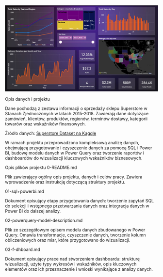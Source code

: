 ![Opis danych i projektu](final-dashboard.png)


Opis danych i projektu

Dane pochodzą z zestawu informacji o sprzedaży sklepu Superstore w Stanach Zjednoczonych w latach 2015-2018. Zawierają dane dotyczące zamówień, klientów, produktów, regionów, terminów dostawy, kategorii towarów oraz wskaźników finansowych.

Źródło danych: [Superstore Dataset na Kaggle](https://www.kaggle.com/datasets/vivek468/superstore-dataset-final)

W ramach projektu przeprowadzono kompleksową analizę danych, obejmującą przygotowanie i czyszczenie danych za pomocą SQL i Power BI, budowę modelu danych w Power Query oraz tworzenie raportów i dashboardów do wizualizacji kluczowych wskaźników biznesowych.

Opis plików projektu
0-README.md

Plik zawierający ogólny opis projektu, danych i celów pracy. Zawiera wprowadzenie oraz instrukcję dotyczącą struktury projektu.

01-sql+powerbi.md

Dokument opisujący etapy przygotowania danych: tworzenie zapytań SQL do selekcji i wstępnego przetwarzania danych oraz integracja danych w Power BI do dalszej analizy.

02-powerquery-model-description.md

Plik ze szczegółowym opisem modelu danych zbudowanego w Power Query. Omawia transformacje, czyszczenie danych, tworzenie kolumn obliczeniowych oraz miar, które przygotowano do wizualizacji.

03-f-dhboard.md

Dokument opisujący prace nad stworzeniem dashboardu: strukturę wizualizacji, użyte typy wykresów i wskaźników, opis kluczowych elementów oraz ich przeznaczenie i wnioski wynikające z analizy danych.

